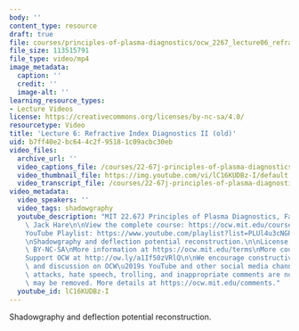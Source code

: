 ```yaml
---
body: ''
content_type: resource
draft: true
file: courses/principles-of-plasma-diagnostics/ocw_2267_lecture06_refractive_2-new_360p_16_9.mp4
file_size: 113515791
file_type: video/mp4
image_metadata:
  caption: ''
  credit: ''
  image-alt: ''
learning_resource_types:
- Lecture Videos
license: https://creativecommons.org/licenses/by-nc-sa/4.0/
resourcetype: Video
title: 'Lecture 6: Refractive Index Diagnostics II (old)'
uid: b7ff40e2-bc64-4c2f-9518-1c09acbc30eb
video_files:
  archive_url: ''
  video_captions_file: /courses/22-67j-principles-of-plasma-diagnostics-fall-2023/ocw_2267_lecture06_refractive_2-new_captions.vtt
  video_thumbnail_file: https://img.youtube.com/vi/lC16KUDBz-I/default.jpg
  video_transcript_file: /courses/22-67j-principles-of-plasma-diagnostics-fall-2023/ocw_2267_lecture06_refractive_2-new_transcript.pdf
video_metadata:
  video_speakers: ''
  video_tags: shadowgraphy
  youtube_description: "MIT 22.67J Principles of Plasma Diagnostics, Fall 2023\nInstructor:\
    \ Jack Hare\n\nView the complete course: https://ocw.mit.edu/courses/22-67j-principles-of-plasma-diagnostics-fall-2023/\n\
    YouTube Playlist: https://www.youtube.com/playlist?list=PLUl4u3cNGP61wK-NwYKZMuABl_eHBmhu4\n\
    \nShadowgraphy and deflection potential reconstruction.\n\nLicense: Creative Commons\
    \ BY-NC-SA\nMore information at https://ocw.mit.edu/terms\nMore courses at https://ocw.mit.edu\n\
    Support OCW at http://ow.ly/a1If50zVRlQ\n\nWe encourage constructive comments\
    \ and discussion on OCW\u2019s YouTube and other social media channels. Personal\
    \ attacks, hate speech, trolling, and inappropriate comments are not allowed and\
    \ may be removed. More details at https://ocw.mit.edu/comments."
  youtube_id: lC16KUDBz-I
---
```

Shadowgraphy and deflection potential reconstruction.